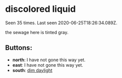 # discolored liquid

Seen 35 times. Last seen 2020-06-25T18:26:34.089Z.

the sewage here is tinted gray.

## Buttons:

- **north**: I have not gone this way yet.
- **east**: I have not gone this way yet.
- **south**: [dim daylight](dim-daylight-gtiyc9.md)